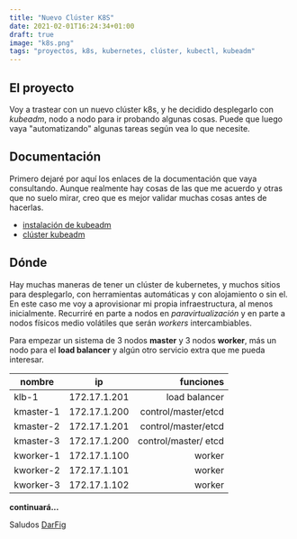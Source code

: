 ```yaml
---
title: "Nuevo Clúster K8S"
date: 2021-02-01T16:24:34+01:00
draft: true
image: "k8s.png"
tags: "proyectos, k8s, kubernetes, clúster, kubectl, kubeadm"
---
```


## El proyecto

Voy a trastear con un nuevo clúster k8s, y he decidido desplegarlo con *kubeadm*, nodo a nodo para ir probando algunas cosas. Puede que luego vaya "automatizando" algunas tareas según vea lo que necesite.

<!--more-->

## Documentación

Primero dejaré por aquí los enlaces de la documentación que vaya consultando. Aunque realmente hay cosas de las que me acuerdo y otras que no suelo mirar, creo que es mejor validar muchas cosas antes de hacerlas.

- [instalación de kubeadm](https://kubernetes.io/docs/setup/production-environment/tools/kubeadm/install-kubeadm/)
- [clúster kubeadm](https://kubernetes.io/docs/setup/production-environment/tools/kubeadm/create-cluster-kubeadm/)

## Dónde

Hay muchas maneras de tener un clúster de kubernetes, y muchos sitios para desplegarlo, con herramientas automáticas y con alojamiento o sin el. En este caso me voy a aprovisionar mi propia infraestructura, al menos inicialmente. Recurriré en parte a nodos en *paravirtualización* y en parte a nodos físicos medio volátiles que serán *workers* intercambiables.

Para empezar un sistema de 3 nodos **master** y 3 nodos **worker**, más un nodo para el **load balancer** y algún otro servicio extra que me pueda interesar.


| nombre     | ip               | funciones  |
| ------------ |:-------------:| ------------:|
| klb-1         | 172.17.1.201 | load balancer |
| kmaster-1  | 172.17.1.200 | control/master/etcd  |
| kmaster-2  | 172.17.1.201 | control/master/etcd  |
| kmaster-3  | 172.17.1.200 | control/master/ etcd  |
| kworker-1 | 172.17.1.100 | worker  |
| kworker-2 | 172.17.1.101 | worker  |
| kworker-3 | 172.17.1.102 | worker  |


**continuará...**

Saludos
[DarFig](https://github.com/DarFig)